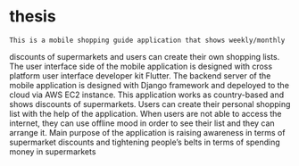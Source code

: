 # thesis

	This is a mobile shopping guide application that shows weekly/monthly 
discounts of supermarkets and users can create their own shopping lists. The user 
interface side of the mobile application is designed with cross platform user interface 
developer kit Flutter. The backend server of the mobile application is designed with 
Django framework and depeloyed to the cloud via AWS EC2 instance. This 
application works as country-based and shows discounts of supermarkets. Users can 
create their personal shopping list with the help of the application. When users are not 
able to access the internet, they can use offline mood in order to see their list and they 
can arrange it. 
	Main purpose of the application is raising awareness in terms of supermarket 
discounts and tightening people’s belts in terms of spending money in supermarkets